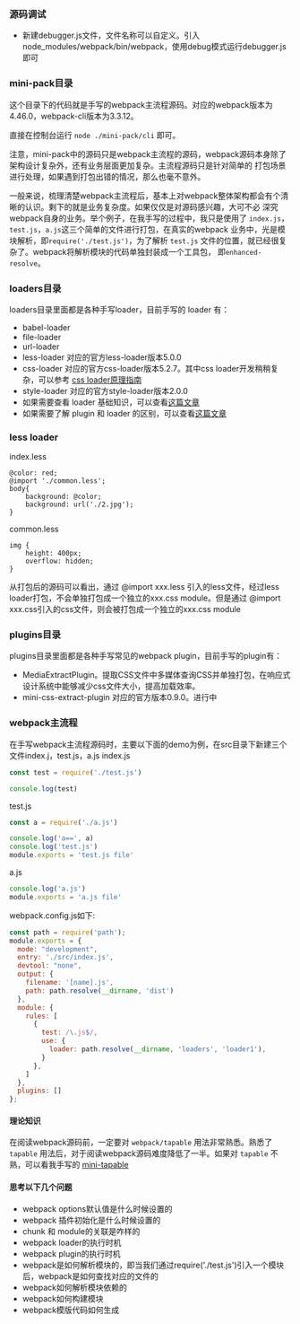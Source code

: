 ### 源码调试
- 新建debugger.js文件，文件名称可以自定义。引入node_modules/webpack/bin/webpack，使用debug模式运行debugger.js即可

### mini-pack目录
这个目录下的代码就是手写的webpack主流程源码。对应的webpack版本为4.46.0，webpack-cli版本为3.3.12。

直接在控制台运行 `node ./mini-pack/cli` 即可。

注意，mini-pack中的源码只是webpack主流程的源码，webpack源码本身除了架构设计复杂外，还有业务层面更加复杂。主流程源码只是针对简单的
打包场景进行处理，如果遇到打包出错的情况，那么也毫不意外。

一般来说，梳理清楚webpack主流程后，基本上对webpack整体架构都会有个清晰的认识。剩下的就是业务复杂度。如果仅仅是对源码感兴趣，大可不必
深究webpack自身的业务。举个例子，在我手写的过程中，我只是使用了 `index.js`，`test.js`，`a.js`这三个简单的文件进行打包，在真实的webpack
业务中，光是模块解析，即`require('./test.js')`，为了解析 `test.js` 文件的位置，就已经很复杂了。webpack将解析模块的代码单独封装成一个工具包，
即`enhanced-resolve`。

### loaders目录
loaders目录里面都是各种手写loader，目前手写的 loader 有：
- babel-loader
- file-loader
- url-loader
- less-loader 对应的官方less-loader版本5.0.0
- css-loader 对应的官方css-loader版本5.2.7。其中css loader开发稍稍复杂，可以参考 [css loader原理指南](https://github.com/lizuncong/mini-webpack/blob/master/loaders/css-loader/readme.md)
- style-loader 对应的官方style-loader版本2.0.0
- 如果需要查看 loader 基础知识，可以查看[这篇文章](https://github.com/lizuncong/mini-webpack/blob/master/loaders/loader%E6%8C%87%E5%8D%97.md)
- 如果需要了解 plugin 和 loader 的区别，可以查看[这篇文章](https://github.com/lizuncong/Front-End-Development-Notes/blob/master/%E5%89%8D%E7%AB%AF%E7%9F%A5%E8%AF%86%E4%BD%93%E7%B3%BB(%E5%85%A8%E9%9D%A2)/webpack/loader%E5%92%8Cplugin%E7%9A%84%E5%8C%BA%E5%88%AB.md)

### less loader
index.less
```less
@color: red;
@import './common.less';
body{
    background: @color;
    background: url('./2.jpg');
}
```
common.less
```less
img {
    height: 400px;
    overflow: hidden;
}
```
从打包后的源码可以看出，通过 @import xxx.less 引入的less文件，经过less loader打包，不会单独打包成一个独立的xxx.css module。但是通过 @import xxx.css引入的css文件，则会被打包成一个独立的xxx.css module

### plugins目录
plugins目录里面都是各种手写常见的webpack plugin，目前手写的plugin有：
- MediaExtractPlugin。提取CSS文件中多媒体查询CSS并单独打包，在响应式设计系统中能够减少css文件大小，提高加载效率。
- mini-css-extract-plugin 对应的官方版本0.9.0。进行中


### webpack主流程
在手写webpack主流程源码时，主要以下面的demo为例，在src目录下新建三个文件index.j，test.js，a.js
index.js
```javascript
const test = require('./test.js')

console.log(test)
```
test.js
```javascript
const a = require('./a.js')

console.log('a==', a)
console.log('test.js')
module.exports = 'test.js file'
```
a.js
```javascript
console.log('a.js')
module.exports = 'a.js file'
```

webpack.config.js如下:
```javascript
const path = require('path');
module.exports = {
  mode: "development",
  entry: './src/index.js',
  devtool: "none",
  output: {
    filename: '[name].js',
    path: path.resolve(__dirname, 'dist')
  },
  module: {
    rules: [
      {
        test: /\.js$/,
        use: {
          loader: path.resolve(__dirname, 'loaders', 'loader1'),
        }
      },
    ]
  },
  plugins: []
};
```

#### 理论知识
在阅读webpack源码前，一定要对 `webpack/tapable` 用法非常熟悉。熟悉了 `tapable` 用法后，对于阅读webpack源码难度降低了一半。如果对 `tapable`
不熟，可以看我手写的 [mini-tapable](https://github.com/lizuncong/mini-tapable)

#### 思考以下几个问题
- webpack options默认值是什么时候设置的
- webpack 插件初始化是什么时候设置的
- chunk 和 module的关联是咋样的
- webpack loader的执行时机
- webpack plugin的执行时机
- webpack是如何解析模块的，即当我们通过require('./test.js')引入一个模块后，webpack是如何查找对应的文件的
- webpack如何解析模块依赖的
- webpack如何构建模块
- webpack模版代码如何生成

